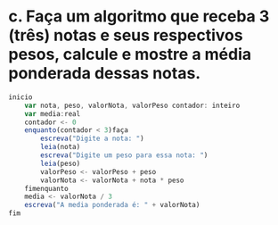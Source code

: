 # c. Faça um algoritmo que receba 3 (três) notas e seus respectivos pesos, calcule e mostre a média ponderada dessas notas.


```javascript
inicio
    var nota, peso, valorNota, valorPeso contador: inteiro
    var media:real
    contador <- 0
    enquanto(contador < 3)faça
        escreva("Digite a nota: ")
        leia(nota)
        escreva("Digite um peso para essa nota: ")
        leia(peso)
        valorPeso <- valorPeso + peso
        valorNota <- valorNota + nota * peso
    fimenquanto
    media <- valorNota / 3
    escreva("A media ponderada é: " + valorNota)
fim
```

